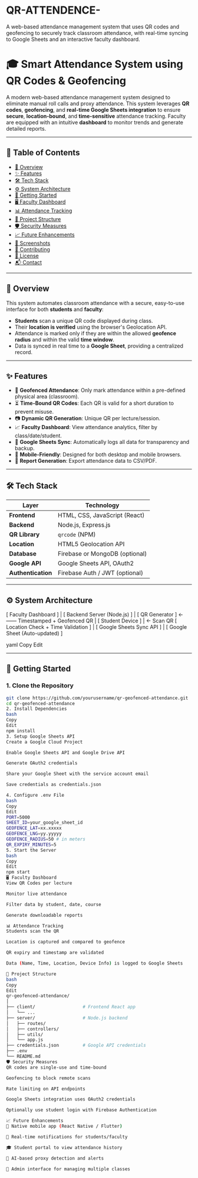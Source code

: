 # QR-ATTENDENCE-
A web-based attendance management system that uses QR codes and geofencing to securely track classroom attendance, with real-time syncing to Google Sheets and an interactive faculty dashboard.
# 🎓 Smart Attendance System using QR Codes & Geofencing

A modern web-based attendance management system designed to eliminate manual roll calls and proxy attendance. This system leverages **QR codes**, **geofencing**, and **real-time Google Sheets integration** to ensure **secure**, **location-bound**, and **time-sensitive** attendance tracking. Faculty are equipped with an intuitive **dashboard** to monitor trends and generate detailed reports.

---

## 📌 Table of Contents

- [📖 Overview](#-overview)
- [✨ Features](#-features)
- [🛠️ Tech Stack](#-tech-stack)
- [⚙️ System Architecture](#️-system-architecture)
- [🚀 Getting Started](#-getting-started)
- [🖥️ Faculty Dashboard](#️-faculty-dashboard)
- [📊 Attendance Tracking](#-attendance-tracking)
- [📂 Project Structure](#-project-structure)
- [🛡️ Security Measures](#️-security-measures)
- [📈 Future Enhancements](#-future-enhancements)
- [📸 Screenshots](#-screenshots)
- [🤝 Contributing](#-contributing)
- [📄 License](#-license)
- [📬 Contact](#-contact)

---

## 📖 Overview

This system automates classroom attendance with a secure, easy-to-use interface for both **students** and **faculty**:

- **Students** scan a unique QR code displayed during class.
- Their **location is verified** using the browser's Geolocation API.
- Attendance is marked only if they are within the allowed **geofence radius** and within the valid **time window**.
- Data is synced in real time to a **Google Sheet**, providing a centralized record.

---

## ✨ Features

- 🔐 **Geofenced Attendance**: Only mark attendance within a pre-defined physical area (classroom).
- ⏳ **Time-Bound QR Codes**: Each QR is valid for a short duration to prevent misuse.
- 📷 **Dynamic QR Generation**: Unique QR per lecture/session.
- 📈 **Faculty Dashboard**: View attendance analytics, filter by class/date/student.
- 🔄 **Google Sheets Sync**: Automatically logs all data for transparency and backup.
- 📱 **Mobile-Friendly**: Designed for both desktop and mobile browsers.
- 🧾 **Report Generation**: Export attendance data to CSV/PDF.

---

## 🛠️ Tech Stack

| Layer         | Technology                        |
|---------------|------------------------------------|
| **Frontend**  | HTML, CSS, JavaScript (React)      |
| **Backend**   | Node.js, Express.js                |
| **QR Library**| `qrcode` (NPM)                     |
| **Location**  | HTML5 Geolocation API              |
| **Database**  | Firebase or MongoDB (optional)     |
| **Google API**| Google Sheets API, OAuth2          |
| **Authentication** | Firebase Auth / JWT (optional) |

---

## ⚙️ System Architecture

[ Faculty Dashboard ]
|
[ Backend Server (Node.js) ]
|
[ QR Generator ] ←—— Timestamped + Geofenced QR
|
[ Student Device ]
| ← Scan QR
[ Location Check + Time Validation ]
|
[ Google Sheets Sync API ]
|
[ Google Sheet (Auto-updated) ]

yaml
Copy
Edit

---

## 🚀 Getting Started

### 1. Clone the Repository

```bash
git clone https://github.com/yourusername/qr-geofenced-attendance.git
cd qr-geofenced-attendance
2. Install Dependencies
bash
Copy
Edit
npm install
3. Setup Google Sheets API
Create a Google Cloud Project

Enable Google Sheets API and Google Drive API

Generate OAuth2 credentials

Share your Google Sheet with the service account email

Save credentials as credentials.json

4. Configure .env File
bash
Copy
Edit
PORT=5000
SHEET_ID=your_google_sheet_id
GEOFENCE_LAT=xx.xxxxx
GEOFENCE_LNG=yy.yyyyy
GEOFENCE_RADIUS=50 # in meters
QR_EXPIRY_MINUTES=5
5. Start the Server
bash
Copy
Edit
npm start
🖥️ Faculty Dashboard
View QR Codes per lecture

Monitor live attendance

Filter data by student, date, course

Generate downloadable reports

📊 Attendance Tracking
Students scan the QR

Location is captured and compared to geofence

QR expiry and timestamp are validated

Data (Name, Time, Location, Device Info) is logged to Google Sheets

📂 Project Structure
bash
Copy
Edit
qr-geofenced-attendance/
│
├── client/                  # Frontend React app
│   └── ...
├── server/                  # Node.js backend
│   ├── routes/
│   ├── controllers/
│   ├── utils/
│   └── app.js
├── credentials.json         # Google API credentials
├── .env
└── README.md
🛡️ Security Measures
QR codes are single-use and time-bound

Geofencing to block remote scans

Rate limiting on API endpoints

Google Sheets integration uses OAuth2 credentials

Optionally use student login with Firebase Authentication

📈 Future Enhancements
📲 Native mobile app (React Native / Flutter)

🔔 Real-time notifications for students/faculty

🎓 Student portal to view attendance history

🧠 AI-based proxy detection and alerts

📍 Admin interface for managing multiple classes

